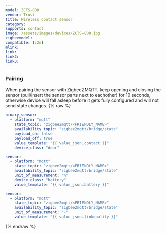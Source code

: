 ```yaml
---
model: ZCTS-808
vendor: Trust
title: Wireless contact sensor
category:
supports: contact
image: /assets/images/devices/ZCTS-808.jpg
zigbeemodel: 
compatible: [z2m]
mlink: 
link: 
link2: 
link3: 
---
```

### Pairing
When pairing the sensor with Zigbee2MQTT,
keep opening and closing the sensor (pull/insert the sensor parts next to eachother) for 10 seconds,
otherwise device will fall asleep before it gets fully configured and will not send state changes. 
{% raw %}
```yaml
binary_sensor:
  - platform: "mqtt"
    state_topic: "zigbee2mqtt/<FRIENDLY_NAME>"
    availability_topic: "zigbee2mqtt/bridge/state"
    payload_on: false
    payload_off: true
    value_template: "{{ value_json.contact }}"
    device_class: "door"

sensor:
  - platform: "mqtt"
    state_topic: "zigbee2mqtt/<FRIENDLY_NAME>"
    availability_topic: "zigbee2mqtt/bridge/state"
    unit_of_measurement: "%"
    device_class: "battery"
    value_template: "{{ value_json.battery }}"

sensor:
  - platform: "mqtt"
    state_topic: "zigbee2mqtt/<FRIENDLY_NAME>"
    availability_topic: "zigbee2mqtt/bridge/state"
    unit_of_measurement: "-"
    value_template: "{{ value_json.linkquality }}"
```
{% endraw %}


